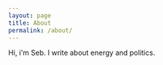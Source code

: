 ```yaml
---
layout: page
title: About
permalink: /about/
---
```


Hi, i'm Seb. I write about energy and politics.
